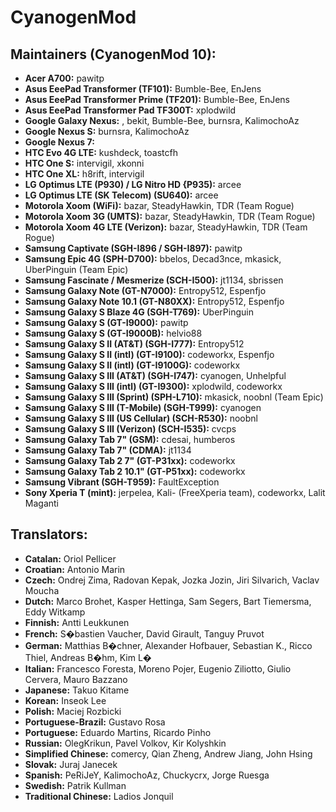 CyanogenMod
===============

Maintainers (CyanogenMod 10):
------------
* __Acer A700:__ pawitp
* __Asus EeePad Transformer (TF101):__ Bumble-Bee, EnJens
* __Asus EeePad Transformer Prime (TF201):__ Bumble-Bee, EnJens
* __Asus EeePad Transformer Pad TF300T:__ xplodwild
* __Google Galaxy Nexus:__ , bekit, Bumble-Bee, burnsra, KalimochoAz
* __Google Nexus S:__ burnsra, KalimochoAz
* __Google Nexus 7:__ 
* __HTC Evo 4G LTE:__ kushdeck, toastcfh
* __HTC One S:__ intervigil, xkonni
* __HTC One XL:__ h8rift, intervigil
* __LG Optimus LTE (P930) / LG Nitro HD {P935):__ arcee
* __LG Optimus LTE (SK Telecom) (SU640):__ arcee
* __Motorola Xoom (WiFi):__ bazar, SteadyHawkin, TDR (Team Rogue)
* __Motorola Xoom 3G (UMTS):__ bazar, SteadyHawkin, TDR (Team Rogue)
* __Motorola Xoom 4G LTE (Verizon):__ bazar, SteadyHawkin, TDR (Team Rogue)
* __Samsung Captivate (SGH-I896 / SGH-I897):__ pawitp
* __Samsung Epic 4G (SPH-D700):__ bbelos, Decad3nce, mkasick, UberPinguin (Team Epic)
* __Samsung Fascinate / Mesmerize (SCH-I500):__ jt1134, sbrissen
* __Samsung Galaxy Note (GT-N7000):__ Entropy512, Espenfjo
* __Samsung Galaxy Note 10.1 (GT-N80XX):__ Entropy512, Espenfjo
* __Samsung Galaxy S Blaze 4G (SGH-T769):__ UberPinguin
* __Samsung Galaxy S (GT-I9000):__ pawitp
* __Samsung Galaxy S (GT-I9000B):__ helvio88
* __Samsung Galaxy S II (AT&T) (SGH-I777):__ Entropy512
* __Samsung Galaxy S II (intl) (GT-I9100):__ codeworkx, Espenfjo
* __Samsung Galaxy S II (intl) (GT-I9100G):__ codeworkx
* __Samsung Galaxy S III (AT&T) (SGH-I747):__ cyanogen, Unhelpful
* __Samsung Galaxy S III (intl) (GT-I9300):__ xplodwild, codeworkx
* __Samsung Galaxy S III (Sprint) (SPH-L710):__ mkasick, noobnl (Team Epic)
* __Samsung Galaxy S III (T-Mobile) (SGH-T999):__ cyanogen
* __Samsung Galaxy S III (US Cellular) (SCH-R530):__ noobnl
* __Samsung Galaxy S III (Verizon) (SCH-I535):__ cvcps
* __Samsung Galaxy Tab 7" (GSM):__ cdesai, humberos
* __Samsung Galaxy Tab 7" (CDMA):__ jt1134
* __Samsung Galaxy Tab 2 7" (GT-P31xx):__ codeworkx
* __Samsung Galaxy Tab 2 10.1" (GT-P51xx):__ codeworkx
* __Samsung Vibrant (SGH-T959):__ FaultException
* __Sony Xperia T (mint):__ jerpelea, Kali- (FreeXperia team), codeworkx, Lalit Maganti

Translators:
------------
* __Catalan:__ Oriol Pellicer
* __Croatian:__ Antonio Marin
* __Czech:__ Ondrej Zima, Radovan Kepak, Jozka Jozin, Jiri Silvarich, Vaclav Moucha
* __Dutch:__ Marco Brohet, Kasper Hettinga, Sam Segers, Bart Tiemersma, Eddy Witkamp
* __Finnish:__ Antti Leukkunen
* __French:__ S�bastien Vaucher, David Girault, Tanguy Pruvot
* __German:__ Matthias B�chner, Alexander Hofbauer, Sebastian K., Ricco Thiel, Andreas B�hm, Kim L�
* __Italian:__ Francesco Foresta, Moreno Pojer, Eugenio Ziliotto, Giulio Cervera, Mauro Bazzano
* __Japanese:__ Takuo Kitame
* __Korean:__ Inseok Lee
* __Polish:__ Maciej Rozbicki
* __Portuguese-Brazil:__ Gustavo Rosa
* __Portuguese:__ Eduardo Martins, Ricardo Pinho
* __Russian:__ OlegKrikun, Pavel Volkov, Kir Kolyshkin
* __Simplified Chinese:__ comercy, Qian Zheng, Andrew Jiang, John Hsing
* __Slovak:__ Juraj Janecek
* __Spanish:__ PeRiJeY, KalimochoAz, Chuckycrx, Jorge Ruesga
* __Swedish:__ Patrik Kullman
* __Traditional Chinese:__ Ladios Jonquil

